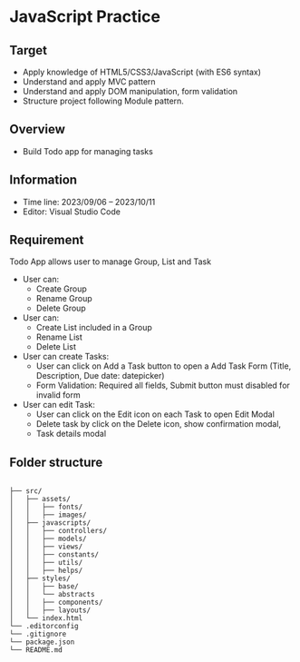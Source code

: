 # JavaScript Practice

## Target

-   Apply knowledge of HTML5/CSS3/JavaScript (with ES6 syntax)
-   Understand and apply MVC pattern
-   Understand and apply DOM manipulation, form validation
-   Structure project following Module pattern.

## Overview

-   Build Todo app for managing tasks

## Information

-   Time line: 2023/09/06 – 2023/10/11
-   Editor: Visual Studio Code

## Requirement

Todo App allows user to manage Group, List and Task

-   User can:
    -   Create Group
    -   Rename Group
    -   Delete Group
-   User can:
    -   Create List included in a Group
    -   Rename List
    -   Delete List
-   User can create Tasks:
    -   User can click on Add a Task button to open a Add Task Form (Title, Description, Due date: datepicker)
    -   Form Validation: Required all fields, Submit button must disabled for invalid form
-   User can edit Task:
    -   User can click on the Edit icon on each Task to open Edit Modal
    -   Delete task by click on the Delete icon, show confirmation modal,
    -   Task details modal

## Folder structure

```

├── src/
│   ├── assets/
│   │   ├── fonts/
│   │   ├── images/
│   ├── javascripts/
│   │   ├── controllers/
│   │   ├── models/
│   │   ├── views/
│   │   ├── constants/
│   │   ├── utils/
│   │   ├── helps/
│   ├── styles/
│   │   ├── base/
│   │   └── abstracts
│   │   ├── components/
│   │   ├── layouts/
│   └── index.html
└── .editorconfig
└── .gitignore
└── package.json
└── README.md

```
